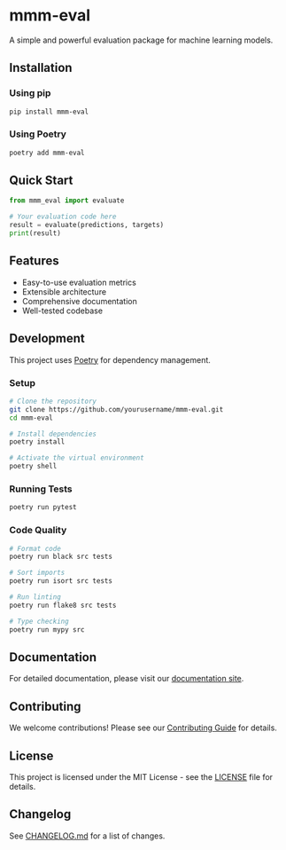 # mmm-eval

A simple and powerful evaluation package for machine learning models.

## Installation

### Using pip

```bash
pip install mmm-eval
```

### Using Poetry

```bash
poetry add mmm-eval
```

## Quick Start

```python
from mmm_eval import evaluate

# Your evaluation code here
result = evaluate(predictions, targets)
print(result)
```

## Features

- Easy-to-use evaluation metrics
- Extensible architecture
- Comprehensive documentation
- Well-tested codebase

## Development

This project uses [Poetry](https://python-poetry.org/) for dependency management.

### Setup

```bash
# Clone the repository
git clone https://github.com/yourusername/mmm-eval.git
cd mmm-eval

# Install dependencies
poetry install

# Activate the virtual environment
poetry shell
```

### Running Tests

```bash
poetry run pytest
```

### Code Quality

```bash
# Format code
poetry run black src tests

# Sort imports
poetry run isort src tests

# Run linting
poetry run flake8 src tests

# Type checking
poetry run mypy src
```

## Documentation

For detailed documentation, please visit our [documentation site](https://github.com/yourusername/mmm-eval).

## Contributing

We welcome contributions! Please see our [Contributing Guide](CONTRIBUTING.md) for details.

## License

This project is licensed under the MIT License - see the [LICENSE](LICENSE) file for details.

## Changelog

See [CHANGELOG.md](CHANGELOG.md) for a list of changes.
